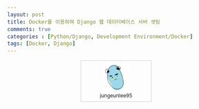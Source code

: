 ```yaml
---
layout: post
title: Docker를 이용하여 Django 웹 데이터베이스 서버 셋팅
comments: true
categories : [Python/Django, Development Environment/Docker]
tags: [Docker, Django]
---
```




<center>
<figure style="width: 150px;text-align: center;font-size: smaller;text-indent: 0;margin: 0.5em;padding: 0.5em;border: thin lightgray solid;">
<img src="/assets/user-img/jungeun.png" alt="views" style="max-width: 60px;">
<figcaption>jungeunlee95</figcaption>
</figure>
</center>




